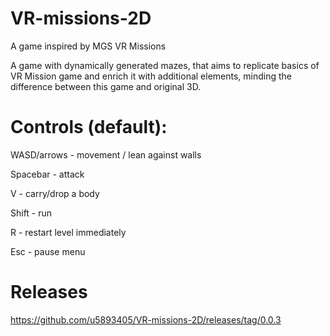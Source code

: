 # VR-missions-2D
A game inspired by MGS VR Missions

A game with dynamically generated mazes, that aims to replicate basics of VR Mission game and enrich it with additional elements, minding the difference between this game and original 3D.

# Controls (default):

WASD/arrows - movement / lean against walls

Spacebar - attack

V - carry/drop a body

Shift - run

R - restart level immediately

Esc - pause menu

# Releases

https://github.com/u5893405/VR-missions-2D/releases/tag/0.0.3
